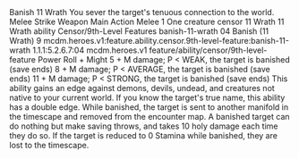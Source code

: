 <ability>
  <name>Banish</name>
  <cost>11 Wrath</cost>
  <flavor>You sever the target&apos;s tenuous connection to the world.</flavor>
  <keywords>
    <keyword>Melee</keyword>
    <keyword>Strike</keyword>
    <keyword>Weapon</keyword>
  </keywords>
  <type>Main Action</type>
  <distance>Melee 1</distance>
  <target>One creature</target>
  <metadata>
    <class>censor</class>
    <cost>11 Wrath</cost>
    <cost_amount>11</cost_amount>
    <cost_resource>Wrath</cost_resource>
    <feature_type>ability</feature_type>
    <file_dpath>Censor/9th-Level Features</file_dpath>
    <item_id>banish-11-wrath</item_id>
    <item_index>04</item_index>
    <item_name>Banish (11 Wrath)</item_name>
    <level>9</level>
    <scc>mcdm.heroes.v1:feature.ability.censor.9th-level-feature:banish-11-wrath</scc>
    <scdc>1.1.1:5.2.6.7:04</scdc>
    <source>mcdm.heroes.v1</source>
    <type>feature/ability/censor/9th-level-feature</type>
  </metadata>
  <effects>
    <effect type="roll">
      <roll>Power Roll + Might</roll>
      <t1>5 + M damage; P &lt; WEAK, the target is banished (save ends)</t1>
      <t2>8 + M damage; P &lt; AVERAGE, the target is banished (save ends)</t2>
      <t3>11 + M damage; P &lt; STRONG, the target is banished (save ends)</t3>
    </effect>
    <effect type="mundane">This ability gains an edge against demons, devils, undead, and creatures not native to your current world. If you know the target&apos;s true name, this ability has a double edge. While banished, the target is sent to another manifold in the timescape and removed from the encounter map. A banished target can do nothing but make saving throws, and takes 10 holy damage each time they do so. If the target is reduced to 0 Stamina while banished, they are lost to the timescape.</effect>
  </effects>
</ability>
